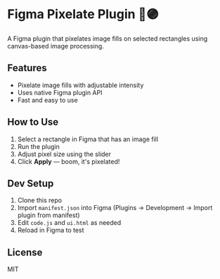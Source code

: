 # Figma Pixelate Plugin 🎨🟣

A Figma plugin that pixelates image fills on selected rectangles using canvas-based image processing.

## Features
- Pixelate image fills with adjustable intensity
- Uses native Figma plugin API
- Fast and easy to use

## How to Use
1. Select a rectangle in Figma that has an image fill
2. Run the plugin
3. Adjust pixel size using the slider
4. Click **Apply** — boom, it's pixelated!

## Dev Setup
1. Clone this repo
2. Import `manifest.json` into Figma (Plugins → Development → Import plugin from manifest)
3. Edit `code.js` and `ui.html` as needed
4. Reload in Figma to test

## License
MIT